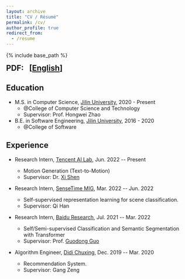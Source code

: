 ```yaml
---
layout: archive
title: "CV / Résumé"
permalink: /cv/
author_profile: true
redirect_from:
  - /resume
---
```


{% include base_path %}

<b style="font-size: 1.5em;">
    PDF:
    &nbsp;
    [<a href="/files/Resume_ZhiningLiu.pdf">English</a>]
</b>

## Education

* M.S. in Computer Science, [Jilin University](http://global.jlu.edu.cn/), 2020 - Present
  * @College of Computer Science and Technology
  * Supervisor: Prof. Hongwei Zhao
* B.E. in Software Engineering, [Jilin University](http://global.jlu.edu.cn/), 2016 - 2020
  * @College of Software
  <!-- * Ave. Score: 88.96/100 -->

## Experience

* Research Intern, [Tencent AI Lab](https://ai.tencent.com/ailab/en/index), Jun. 2022 -- Present
  * Motion Generation (Text-to-Motion)
  * Supervisor: Dr. [Xi Shen](https://xishen0220.github.io/)

* Research Intern, [SenseTime MIG](https://www.sensetime.com/en), Mar. 2022 -- Jun. 2022
  * Self-supervised representation learning for scene classification.
  * Supervisor: Qi Han

* Research Intern, [Baidu Research](http://research.baidu.com/), Jul. 2021 -- Mar. 2022
  * Self/Semi-supervised Classification and Semantic Segmentation with Transformer
  * Supervisor: Prof. [Guodong Guo](https://scholar.google.com/citations?user=f2Y5nygAAAAJ&hl=zh-CN)

* Algorithm Engineer, [Didi Chuxing](https://www.didiglobal.com/), Dec. 2019 -- Mar. 2020
  * Recommendation System.
  * Supervisor: Gang Zeng


<!-- ## Selected Honors & Awards

| *Top 10 Honorary Masters Graduates* (10/all masters graduates) by Jilin University.| 2022 |
| *Masters Research Performance Scholarship, First Prize*, (¥10,000 CNY) by Jilin University. | 2021 & 2022 |
| *National Scholarship* (2/80, ¥20,000 CNY) by Ministry of Education.              | 2020 |
| *National Scholarship* (1/40, ¥20,000 CNY) by Ministry of Education.              | 2019 |
| *Masters Academic Performance Scholarship* (¥8,000 CNY) by Jilin University.      | 2019 & 2020 | -->
<!-- | *Master’s Excellence Scholarship, First Prize* (Top 5%, ¥1,500 RMB) by Jilin University.| 2019 & 2020 | -->
<!-- | *CASC Scholarship* (5 students/14 schools, ¥5,000 RMB) by CASC Committee.         | 2020 |
| *Undergraduate Research Scholarship* (20/400, ¥5,000 CNY) by Jilin University.    | 2018 |
| *Outstanding Student Project Scholarship* (2/84, ¥5,000 CNY) by Jilin University. | 2018 |
| *Undergraduate Student Project Funding* (¥10,000 CNY) by Ministry of Education.   | 2018 |
| *National Endeavor Fellowship* (top 5%, ¥5,000 CNY) by Ministry of Education.     | 2017 |
| *Outstanding Student Leader* (for student service) by Jilin University.           | 2016 & 2017 & 2019 | -->
